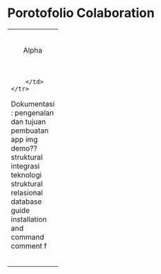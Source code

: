 # Porotofolio Colaboration

<table>
    <tr>
        <td align="center" width="96" height="96">
            Alpha
        </td>
    </tr>
    <tr>
        <td>
            
        </td>
    </tr>
<table>

Dokumentasi : 
pengenalan dan tujuan pembuatan app
img
demo??
struktural integrasi teknologi
struktural relasional database
guide installation and command
comment
f
